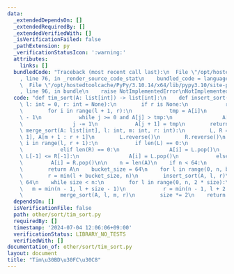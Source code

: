 ```yaml
---
data:
  _extendedDependsOn: []
  _extendedRequiredBy: []
  _extendedVerifiedWith: []
  _isVerificationFailed: false
  _pathExtension: py
  _verificationStatusIcon: ':warning:'
  attributes:
    links: []
  bundledCode: "Traceback (most recent call last):\n  File \"/opt/hostedtoolcache/PyPy/3.10.14/x64/lib/pypy3.10/site-packages/onlinejudge_verify/documentation/build.py\"\
    , line 76, in _render_source_code_stat\n    bundled_code = language.bundle(\n\
    \  File \"/opt/hostedtoolcache/PyPy/3.10.14/x64/lib/pypy3.10/site-packages/onlinejudge_verify/languages/python.py\"\
    , line 96, in bundle\n    raise NotImplementedError\nNotImplementedError\n"
  code: "def tim_sort(A: list[int]) -> list[int]:\n    def insert_sort(A: list[int],\
    \ l: int = 0, r: int = None):\n        if r is None:\n            r = len(A)\n\
    \        for i in range(l + 1, r):\n            tmp = A[i]\n            j = i\
    \ - 1\n            while j >= 0 and A[j] > tmp:\n                A[j + 1] = A[j]\n\
    \                j -= 1\n            A[j + 1] = tmp\n        return\n\n    def\
    \ merge_sort(A: list[int], l: int, m: int, r: int):\n        L, R = A[l : m +\
    \ 1], A[m + 1 : r + 1]\n        L.reverse()\n        R.reverse()\n        for\
    \ i in range(l, r + 1):\n            if len(L) == 0:\n                A[i] = R.pop()\n\
    \            elif len(R) == 0:\n                A[i] = L.pop()\n            elif\
    \ L[-1] <= R[-1]:\n                A[i] = L.pop()\n            else:\n       \
    \         A[i] = R.pop()\n\n    n = len(A)\n    if n < 64:\n        insert_sort(A)\n\
    \        return A\n    bucket_size = 64\n    for l in range(0, n, bucket_size):\n\
    \        r = min(l + bucket_size, n)\n        insert_sort(A, l, r)\n    size =\
    \ 64\n    while size < n:\n        for l in range(0, n, 2 * size):\n         \
    \   m = min(n - 1, l + size - 1)\n            r = min(n - 1, l + 2 * size - 1)\n\
    \            merge_sort(A, l, m, r)\n        size *= 2\n    return A\n"
  dependsOn: []
  isVerificationFile: false
  path: other/sort/tim_sort.py
  requiredBy: []
  timestamp: '2024-07-04 12:06:06+09:00'
  verificationStatus: LIBRARY_NO_TESTS
  verifiedWith: []
documentation_of: other/sort/tim_sort.py
layout: document
title: "Tim\u30BD\u30FC\u30C8"
---
```

